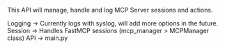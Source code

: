 This API will manage, handle and log MCP Server sessions and actions.

Logging -> Currently logs with syslog, will add more options in the future.
Session -> Handles FastMCP sessions (mcp_manager > MCPManager class)
API -> main.py
